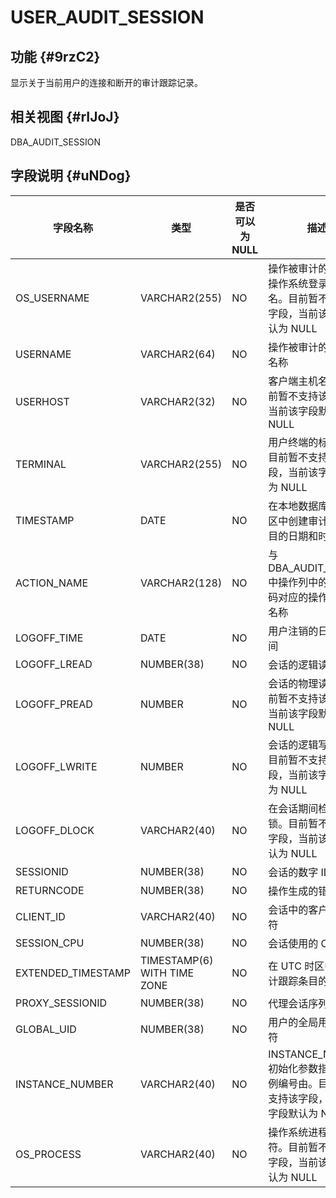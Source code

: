 USER_AUDIT_SESSION 
=======================================



功能 {#9rzC2}
-----------

显示关于当前用户的连接和断开的审计跟踪记录。

相关视图 {#rIJoJ}
-------------

DBA_AUDIT_SESSION

字段说明 {#uNDog}
-------------



|      **字段名称**      |           **类型**            | **是否可以为 NULL** |                        **描述**                         |
|--------------------|-----------------------------|----------------|-------------------------------------------------------|
| OS_USERNAME        | VARCHAR2(255)               | NO             | 操作被审计的用户的操作系统登录用户名。目前暂不支持该字段，当前该字段默认为 NULL            |
| USERNAME           | VARCHAR2(64)                | NO             | 操作被审计的用户的名称                                           |
| USERHOST           | VARCHAR2(32)                | NO             | 客户端主机名称。目前暂不支持该字段，当前该字段默认为 NULL                       |
| TERMINAL           | VARCHAR2(255)               | NO             | 用户终端的标识符。目前暂不支持该字段，当前该字段默认为 NULL                      |
| TIMESTAMP          | DATE                        | NO             | 在本地数据库会话时区中创建审计跟踪条目的日期和时间                             |
| ACTION_NAME        | VARCHAR2(128)               | NO             | 与 DBA_AUDIT_TRAIL 中操作列中的数字代码对应的操作类型的名称                |
| LOGOFF_TIME        | DATE                        | NO             | 用户注销的日期和时间                                            |
| LOGOFF_LREAD       | NUMBER(38)                  | NO             | 会话的逻辑读取                                               |
| LOGOFF_PREAD       | NUMBER                      | NO             | 会话的物理读取。目前暂不支持该字段，当前该字段默认为 NULL                       |
| LOGOFF_LWRITE      | NUMBER                      | NO             | 会话的逻辑写操作。目前暂不支持该字段，当前该字段默认为 NULL                      |
| LOGOFF_DLOCK       | VARCHAR2(40)                | NO             | 在会话期间检测到死锁。目前暂不支持该字段，当前该字段默认为 NULL                    |
| SESSIONID          | NUMBER(38)                  | NO             | 会话的数字 ID                                              |
| RETURNCODE         | NUMBER(38)                  | NO             | 操作生成的错误代码                                             |
| CLIENT_ID          | VARCHAR2(40)                | NO             | 会话中的客户端标识符                                            |
| SESSION_CPU        | NUMBER(38)                  | NO             | 会话使用的 CPU 时间                                          |
| EXTENDED_TIMESTAMP | TIMESTAMP(6) WITH TIME ZONE | NO             | 在 UTC 时区中创建审计跟踪条目的时间戳                                 |
| PROXY_SESSIONID    | NUMBER(38)                  | NO             | 代理会话序列号                                               |
| GLOBAL_UID         | NUMBER(38)                  | NO             | 用户的全局用户标识符                                            |
| INSTANCE_NUMBER    | VARCHAR2(40)                | NO             | INSTANCE_NUMBER 初始化参数指定的实例编号由。目前暂不支持该字段，当前该字段默认为 NULL |
| OS_PROCESS         | VARCHAR2(40)                | NO             | 操作系统进程标识符。目前暂不支持该字段，当前该字段默认为 NULL                     |



